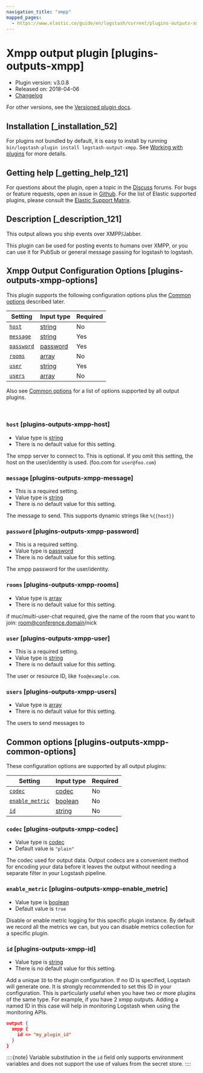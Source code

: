 ```yaml
---
navigation_title: "xmpp"
mapped_pages:
  - https://www.elastic.co/guide/en/logstash/current/plugins-outputs-xmpp.html
---
```


# Xmpp output plugin [plugins-outputs-xmpp]


* Plugin version: v3.0.8
* Released on: 2018-04-06
* [Changelog](https://github.com/logstash-plugins/logstash-output-xmpp/blob/v3.0.8/CHANGELOG.md)

For other versions, see the [Versioned plugin docs](logstash-docs://reference/output-xmpp-index.md).

## Installation [_installation_52]

For plugins not bundled by default, it is easy to install by running `bin/logstash-plugin install logstash-output-xmpp`. See [Working with plugins](/reference/working-with-plugins.md) for more details.


## Getting help [_getting_help_121]

For questions about the plugin, open a topic in the [Discuss](http://discuss.elastic.co) forums. For bugs or feature requests, open an issue in [Github](https://github.com/logstash-plugins/logstash-output-xmpp). For the list of Elastic supported plugins, please consult the [Elastic Support Matrix](https://www.elastic.co/support/matrix#logstash_plugins).


## Description [_description_121]

This output allows you ship events over XMPP/Jabber.

This plugin can be used for posting events to humans over XMPP, or you can use it for PubSub or general message passing for logstash to logstash.


## Xmpp Output Configuration Options [plugins-outputs-xmpp-options]

This plugin supports the following configuration options plus the [Common options](#plugins-outputs-xmpp-common-options) described later.

| Setting | Input type | Required |
| --- | --- | --- |
| [`host`](#plugins-outputs-xmpp-host) | [string](/reference/configuration-file-structure.md#string) | No |
| [`message`](#plugins-outputs-xmpp-message) | [string](/reference/configuration-file-structure.md#string) | Yes |
| [`password`](#plugins-outputs-xmpp-password) | [password](/reference/configuration-file-structure.md#password) | Yes |
| [`rooms`](#plugins-outputs-xmpp-rooms) | [array](/reference/configuration-file-structure.md#array) | No |
| [`user`](#plugins-outputs-xmpp-user) | [string](/reference/configuration-file-structure.md#string) | Yes |
| [`users`](#plugins-outputs-xmpp-users) | [array](/reference/configuration-file-structure.md#array) | No |

Also see [Common options](#plugins-outputs-xmpp-common-options) for a list of options supported by all output plugins.

 

### `host` [plugins-outputs-xmpp-host]

* Value type is [string](/reference/configuration-file-structure.md#string)
* There is no default value for this setting.

The xmpp server to connect to. This is optional. If you omit this setting, the host on the user/identity is used. (foo.com for `user@foo.com`)


### `message` [plugins-outputs-xmpp-message]

* This is a required setting.
* Value type is [string](/reference/configuration-file-structure.md#string)
* There is no default value for this setting.

The message to send. This supports dynamic strings like `%{{host}}`


### `password` [plugins-outputs-xmpp-password]

* This is a required setting.
* Value type is [password](/reference/configuration-file-structure.md#password)
* There is no default value for this setting.

The xmpp password for the user/identity.


### `rooms` [plugins-outputs-xmpp-rooms]

* Value type is [array](/reference/configuration-file-structure.md#array)
* There is no default value for this setting.

if muc/multi-user-chat required, give the name of the room that you want to join: room@conference.domain/nick


### `user` [plugins-outputs-xmpp-user]

* This is a required setting.
* Value type is [string](/reference/configuration-file-structure.md#string)
* There is no default value for this setting.

The user or resource ID, like `foo@example.com`.


### `users` [plugins-outputs-xmpp-users]

* Value type is [array](/reference/configuration-file-structure.md#array)
* There is no default value for this setting.

The users to send messages to



## Common options [plugins-outputs-xmpp-common-options]

These configuration options are supported by all output plugins:

| Setting | Input type | Required |
| --- | --- | --- |
| [`codec`](#plugins-outputs-xmpp-codec) | [codec](/reference/configuration-file-structure.md#codec) | No |
| [`enable_metric`](#plugins-outputs-xmpp-enable_metric) | [boolean](/reference/configuration-file-structure.md#boolean) | No |
| [`id`](#plugins-outputs-xmpp-id) | [string](/reference/configuration-file-structure.md#string) | No |

### `codec` [plugins-outputs-xmpp-codec]

* Value type is [codec](/reference/configuration-file-structure.md#codec)
* Default value is `"plain"`

The codec used for output data. Output codecs are a convenient method for encoding your data before it leaves the output without needing a separate filter in your Logstash pipeline.


### `enable_metric` [plugins-outputs-xmpp-enable_metric]

* Value type is [boolean](/reference/configuration-file-structure.md#boolean)
* Default value is `true`

Disable or enable metric logging for this specific plugin instance. By default we record all the metrics we can, but you can disable metrics collection for a specific plugin.


### `id` [plugins-outputs-xmpp-id]

* Value type is [string](/reference/configuration-file-structure.md#string)
* There is no default value for this setting.

Add a unique `ID` to the plugin configuration. If no ID is specified, Logstash will generate one. It is strongly recommended to set this ID in your configuration. This is particularly useful when you have two or more plugins of the same type. For example, if you have 2 xmpp outputs. Adding a named ID in this case will help in monitoring Logstash when using the monitoring APIs.

```json
output {
  xmpp {
    id => "my_plugin_id"
  }
}
```

::::{note}
Variable substitution in the `id` field only supports environment variables and does not support the use of values from the secret store.
::::




